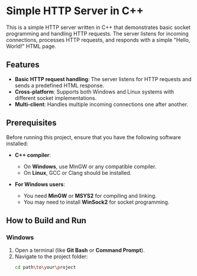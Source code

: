 # Simple HTTP Server in C++

This is a simple HTTP server written in C++ that demonstrates basic socket programming and handling HTTP requests. The server listens for incoming connections, processes HTTP requests, and responds with a simple "Hello, World!" HTML page.

## Features

- **Basic HTTP request handling**: The server listens for HTTP requests and sends a predefined HTML response.
- **Cross-platform**: Supports both Windows and Linux systems with different socket implementations.
- **Multi-client**: Handles multiple incoming connections one after another.

## Prerequisites

Before running this project, ensure that you have the following software installed:

- **C++ compiler**:
  - On **Windows**, use MinGW or any compatible compiler.
  - On **Linux**, GCC or Clang should be installed.

- **For Windows users**:
  - You need **MinGW** or **MSYS2** for compiling and linking.
  - You may need to install **WinSock2** for socket programming.

## How to Build and Run

### Windows

1. Open a terminal (like **Git Bash** or **Command Prompt**).
2. Navigate to the project folder:
   ```bash
   cd path\to\your\project
